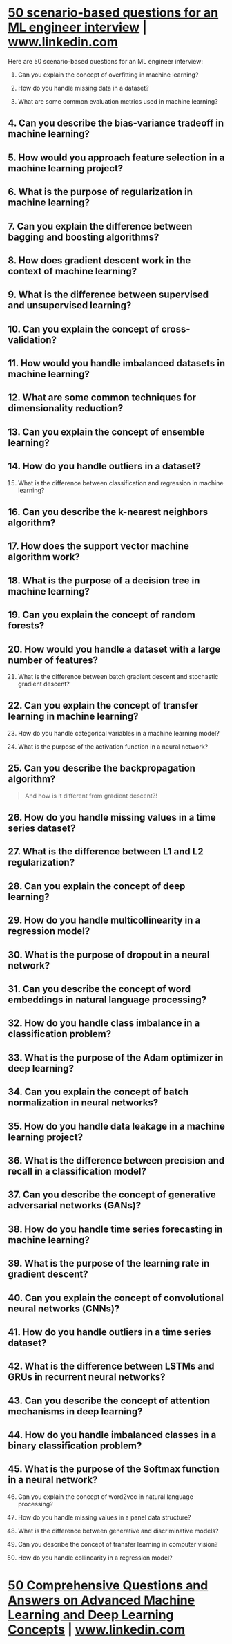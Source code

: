# [50 scenario-based questions for an ML engineer interview](https://www.linkedin.com/pulse/50-scenario-based-questions-ml-engineer-interview-shanthi-kumar-v--6ph0c) | www.linkedin.com

Here are 50 scenario-based questions for an ML engineer interview:

1. Can you explain the concept of overfitting in machine learning?

2. How do you handle missing data in a dataset?

3. What are some common evaluation metrics used in machine learning?

## 4. Can you describe the bias-variance tradeoff in machine learning?

## 5. How would you approach feature selection in a machine learning project?

## 6. What is the purpose of regularization in machine learning?

## 7. Can you explain the difference between bagging and boosting algorithms?

## 8. How does gradient descent work in the context of machine learning?

## 9. What is the difference between supervised and unsupervised learning?

## 10. Can you explain the concept of cross-validation?

## 11. How would you handle imbalanced datasets in machine learning?

## 12. What are some common techniques for dimensionality reduction?

## 13. Can you explain the concept of ensemble learning?

## 14. How do you handle outliers in a dataset?

15. What is the difference between classification and regression in machine learning?

## 16. Can you describe the k-nearest neighbors algorithm?

## 17. How does the support vector machine algorithm work?

## 18. What is the purpose of a decision tree in machine learning?

## 19. Can you explain the concept of random forests?

## 20. How would you handle a dataset with a large number of features?

21. What is the difference between batch gradient descent and stochastic gradient descent?

## 22. Can you explain the concept of transfer learning in machine learning?

23. How do you handle categorical variables in a machine learning model?

24. What is the purpose of the activation function in a neural network?

## 25. Can you describe the backpropagation algorithm?

> And how is it different from gradient descent?!

## 26. How do you handle missing values in a time series dataset?

## 27. What is the difference between L1 and L2 regularization?

## 28. Can you explain the concept of deep learning?

## 29. How do you handle multicollinearity in a regression model?

## 30. What is the purpose of dropout in a neural network?

## 31. Can you describe the concept of word embeddings in natural language processing?

## 32. How do you handle class imbalance in a classification problem?

## 33. What is the purpose of the Adam optimizer in deep learning?

## 34. Can you explain the concept of batch normalization in neural networks?

## 35. How do you handle data leakage in a machine learning project?

## 36. What is the difference between precision and recall in a classification model?

## 37. Can you describe the concept of generative adversarial networks (GANs)?

## 38. How do you handle time series forecasting in machine learning?

## 39. What is the purpose of the learning rate in gradient descent?

## 40. Can you explain the concept of convolutional neural networks (CNNs)?

## 41. How do you handle outliers in a time series dataset?

## 42. What is the difference between LSTMs and GRUs in recurrent neural networks?

## 43. Can you describe the concept of attention mechanisms in deep learning?

## 44. How do you handle imbalanced classes in a binary classification problem?

## 45. What is the purpose of the Softmax function in a neural network?

46. Can you explain the concept of word2vec in natural language processing?

47. How do you handle missing values in a panel data structure?

48. What is the difference between generative and discriminative models?

49. Can you describe the concept of transfer learning in computer vision?

50. How do you handle collinearity in a regression model?

# [50 Comprehensive Questions and Answers on Advanced Machine Learning and Deep Learning Concepts](https://www.linkedin.com/pulse/50-comprehensive-questions-answers-advanced-machine-yg67c/?trk=article-ssr-frontend-pulse_little-text-block) | www.linkedin.com
